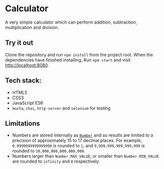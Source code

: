 # Calculator

A very simple calculator which can perform addition, subtraction,
multiplication and division.

## Try it out

Clone the repository and run `npm install` from the project root. When the
dependencies have finished installing, Run `npm start` and visit
<http://localhost:8080>.

## Tech stack:

- HTML5
- CSS3
- JavaScript ES6
- `mocha`, `chai`, `http-server` and `selenium` for testing

## Limitations

* Numbers are stored internally as
  [`Number`](https://developer.mozilla.org/en-US/docs/Web/JavaScript/Reference/Global_Objects/Number)
  and so results are limited to a precision of approximately 15 to 17 decimal
  places. For example, `0.9999999999999999` is rounded to `1`, and
  `9,999,999,999,999,999` is rounded to `10,000,000,000,000,000`.
* Numbers larger than `Number.MAX_VALUE`, or smaller than `Number.MIN_VALUE`
  are rounded to `infinity` and `0` respectively.
